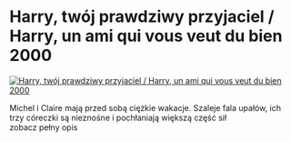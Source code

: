 Harry, twój prawdziwy przyjaciel / Harry, un ami qui vous veut du bien 2000 
=============
[![Harry, twój prawdziwy przyjaciel / Harry, un ami qui vous veut du bien 2000 ](http://vidos.pl/images/player.gif)](http://vidos.pl/harry-twoj-prawdziwy-przyjaciel-harry-un-ami-qui-vous-veut-du-bien-2000)

 Michel i Claire mają przed sobą ciężkie wakacje. Szaleje fala upałów, ich trzy córeczki są nieznośne i pochłaniają większą część sił zobacz pełny opis
